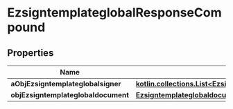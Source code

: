 
# EzsigntemplateglobalResponseCompound

## Properties
| Name | Type | Description | Notes |
| ------------ | ------------- | ------------- | ------------- |
| **aObjEzsigntemplateglobalsigner** | [**kotlin.collections.List&lt;EzsigntemplateglobalsignerResponseCompound&gt;**](EzsigntemplateglobalsignerResponseCompound.md) |  |  |
| **objEzsigntemplateglobaldocument** | [**EzsigntemplateglobaldocumentResponse**](EzsigntemplateglobaldocumentResponse.md) |  |  [optional] |



